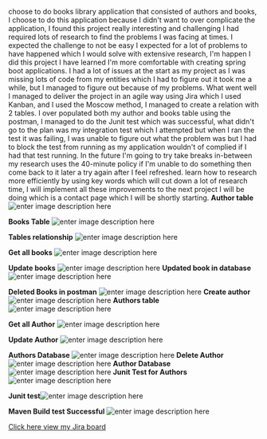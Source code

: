 ﻿choose to do books library application that consisted of authors and books, I choose to do this application because I didn't want to over complicate the application, I found this project really interesting and challenging I had required lots of research to find the problems I was facing at times. I expected the challenge to not be easy I expected for a lot of problems to have happened which I would solve with extensive research, I'm happen I did this project I have learned I'm more comfortable with creating spring boot applications. I had a lot of issues at the start as my project as I was missing lots of code from my entities which I had to figure out it took me a while, but I managed to figure out because of my problems. What went well I managed to deliver the project in an agile way using Jira which I used Kanban, and I used the Moscow method, I managed to create a relation with 2 tables. I over populated both my author and books table using the postman, I managed to do the Junit test which was successful, what didn't go to the plan was my integration test which I attempted but when I ran the test it was failing, I was unable to figure out what the problem was but I had to block the test from running as my application wouldn't of complied if I had that test running. In the future I'm going to try take breaks in-between my research uses the 40-minute policy if I'm unable to do something then come back to it later a try again after I feel refreshed. learn how to research more efficiently by using key words which will cut down a lot of research time, I will implement all these improvements to the next project I will be doing which is a contact page which I will be shortly starting.
**Author table**
![enter image description here](https://user-images.githubusercontent.com/106038101/190866732-f4f5436e-ca2a-48b5-94b6-f70dc4858cf7.png)


**Books Table**
![enter image description here](https://user-images.githubusercontent.com/106038101/190866740-4cfe3ef4-b9ea-4a11-8717-80301eac5e73.png)

**Tables relationship**
![enter image description here](https://user-images.githubusercontent.com/106038101/190866737-9ab673ec-eab9-43f0-913f-d4d85a7c0172.png)

**Get all books**
![enter image description here](https://user-images.githubusercontent.com/106038101/190866752-2784f616-5367-4fe3-af66-401d9bee320b.png)

**Update books**
![enter image description here](https://user-images.githubusercontent.com/106038101/190866758-a30080b4-2099-4838-a7d3-684c5f8ea3dc.png)
**Updated book in database**
![enter image description here](https://user-images.githubusercontent.com/106038101/190866759-9b517bb2-b92b-4a85-8579-1ac61dc1f084.png)

**Deleted Books in postman**
![enter image description here](https://user-images.githubusercontent.com/106038101/190866764-b365634e-8528-4ef1-aecb-58c0ed58b7b7.png)
**Create author**
![enter image description here](https://user-images.githubusercontent.com/106038101/190866783-d06f7276-3b92-4822-bb32-ff7c447d0ae5.png)
**Authors table**
![enter image description here](https://user-images.githubusercontent.com/106038101/190866786-f0c3faac-67fb-40b5-af1d-bcbd851f24cd.png)

**Get all Author**
![enter image description here](https://user-images.githubusercontent.com/106038101/190866791-b6f4d896-04aa-48a0-bdae-b36c2401519e.png)

**Update Author**
![enter image description here](https://user-images.githubusercontent.com/106038101/190866795-dbed08ca-9488-4fc8-9a80-1edd75eb03f0.png)

**Authors Database**
![enter image description here](https://user-images.githubusercontent.com/106038101/190866799-f1b305d5-f592-494f-8b70-bd21876a7a02.png)
**Delete Author**
![enter image description here](https://user-images.githubusercontent.com/106038101/190866806-4f04f225-3e41-4183-a283-aeec953bc810.png)
**Author Database**
![enter image description here](https://user-images.githubusercontent.com/106038101/190866809-edfa2f34-9b59-4e11-ad0a-0e5a47a49b24.png)
**Junit Test for Authors**
![enter image description here](https://user-images.githubusercontent.com/106038101/190866724-65d9e797-0941-436e-8393-4799a8a3c36a.png)

**Junit test**![enter image description here](https://user-images.githubusercontent.com/106038101/190866728-f68520f0-27b6-4855-9ba2-e0443663f2de.png)

**Maven Build test Successful**
![enter image description here](https://user-images.githubusercontent.com/106038101/190866719-08155adc-f95a-461e-9bbb-7f06005a328e.png)

[Click here view my Jira board](https://mubarikabdi1.atlassian.net/jira/software/projects/FIN/boards/1)
